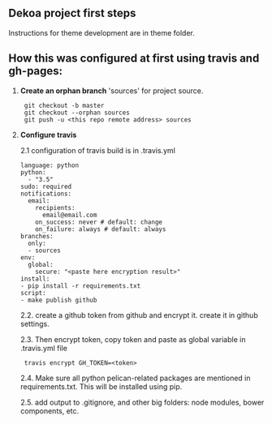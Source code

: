 ## Dekoa project first steps

Instructions for theme development are in theme folder.


## How this was configured at first using travis and gh-pages:

1. **Create an orphan branch** 'sources' for project source.
    
    	git checkout -b master
        git checkout --orphan sources
        git push -u <this repo remote address> sources

2. **Configure travis**

    2.1 configuration of travis build is in .travis.yml
    
    ```
    language: python
    python:
      - "3.5"
    sudo: required
    notifications:
      email:
        recipients:
          email@email.com
        on_success: never # default: change
        on_failure: always # default: always
    branches:
      only:
      - sources
    env:
      global:
        secure: "<paste here encryption result>"
    install:
    - pip install -r requirements.txt
    script:
    - make publish github

    ```
	
	2.2. create a github token from github and encrypt it.
	create it in github settings. 
	
	2.3. Then encrypt token, copy token and paste as global variable in .travis.yml file

		travis encrypt GH_TOKEN=<token>


    2.4. Make sure all python pelican-related packages are mentioned in requirements.txt. This will be installed using pip.

	2.5. add output to .gitignore, and other big folders: 
	node modules, bower components, etc.
